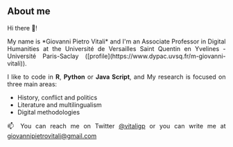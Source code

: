 ## About me

Hi there 👋! 
<div align="justify">
My name is *Giovanni Pietro Vitali* and I'm an Associate Professor in Digital Humanities at the Université de Versailles Saint Quentin en Yvelines - Université Paris-Saclay ([profile](https://www.dypac.uvsq.fr/m-giovanni-vitali)).

I like to code in **R**, **Python** or **Java Script**, and My research is focused on three main areas:
- History, conflict and politics
- Literature and multilingualism
- Digital methodologies 

📫 You can reach me on Twitter [@vitaligp](https://twitter.com/vitaligp) or you can write me at giovannipietrovitali@gmail.com
</div>

<!--
**digitalkoine/digitalkoine** is a ✨ _special_ ✨ repository because its `README.md` (this file) appears on your GitHub profile.

Here are some ideas to get you started:

- 🔭 I’m currently working on ...
- 🌱 I’m currently learning ...
- 👯 I’m looking to collaborate on ...
- 🤔 I’m looking for help with ...
- 💬 Ask me about ...
- 📫 How to reach me: ...
- 😄 Pronouns: ...
- ⚡ Fun fact: ...
-->
